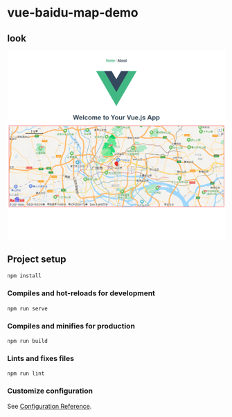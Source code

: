 # vue-baidu-map-demo

## look
![首页](https://github.com/banana618859/vue-baidu-map-demo/blob/master/src/assets/demo.jpg)

## Project setup
```
npm install
```

### Compiles and hot-reloads for development
```
npm run serve
```

### Compiles and minifies for production
```
npm run build
```

### Lints and fixes files
```
npm run lint
```

### Customize configuration
See [Configuration Reference](https://cli.vuejs.org/config/).
